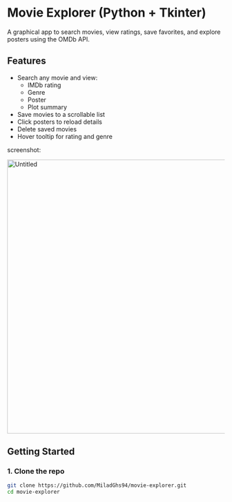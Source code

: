 # Movie Explorer (Python + Tkinter)

A graphical app to search movies, view ratings, save favorites, and explore posters using the OMDb API.

## Features
- Search any movie and view:
  - IMDb rating
  - Genre 
  - Poster 
  - Plot summary 
- Save movies to a scrollable list
- Click posters to reload details
- Delete saved movies 
- Hover tooltip for rating and genre

screenshot:

<img width="602" height="634" alt="Untitled" src="https://github.com/user-attachments/assets/ac9a1763-e50d-49ac-806c-cac09911c10a" />

## Getting Started

### 1. Clone the repo
```bash
git clone https://github.com/MiladGhs94/movie-explorer.git
cd movie-explorer

